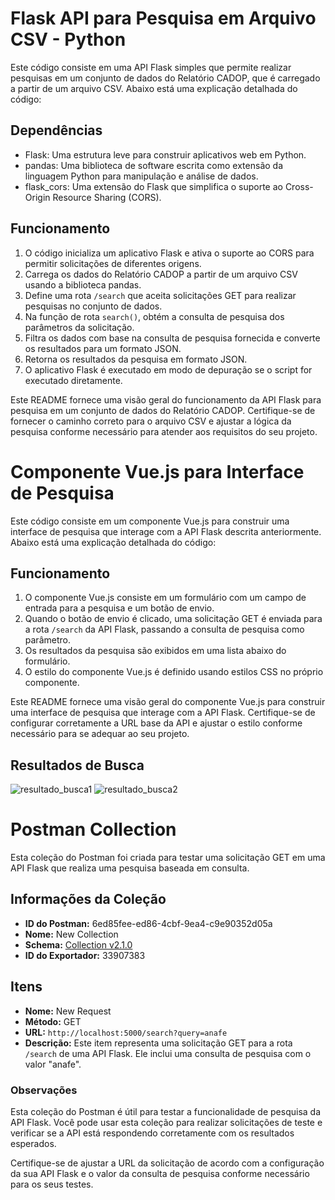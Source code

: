 # Flask API para Pesquisa em Arquivo CSV - Python

Este código consiste em uma API Flask simples que permite realizar pesquisas em um conjunto de dados do Relatório CADOP, que é carregado a partir de um arquivo CSV. Abaixo está uma explicação detalhada do código:

## Dependências

- Flask: Uma estrutura leve para construir aplicativos web em Python.
- pandas: Uma biblioteca de software escrita como extensão da linguagem Python para manipulação e análise de dados.
- flask_cors: Uma extensão do Flask que simplifica o suporte ao Cross-Origin Resource Sharing (CORS).

## Funcionamento

1. O código inicializa um aplicativo Flask e ativa o suporte ao CORS para permitir solicitações de diferentes origens.
2. Carrega os dados do Relatório CADOP a partir de um arquivo CSV usando a biblioteca pandas.
3. Define uma rota `/search` que aceita solicitações GET para realizar pesquisas no conjunto de dados.
4. Na função de rota `search()`, obtém a consulta de pesquisa dos parâmetros da solicitação.
5. Filtra os dados com base na consulta de pesquisa fornecida e converte os resultados para um formato JSON.
6. Retorna os resultados da pesquisa em formato JSON.
7. O aplicativo Flask é executado em modo de depuração se o script for executado diretamente.

Este README fornece uma visão geral do funcionamento da API Flask para pesquisa em um conjunto de dados do Relatório CADOP. Certifique-se de fornecer o caminho correto para o arquivo CSV e ajustar a lógica da pesquisa conforme necessário para atender aos requisitos do seu projeto.

# Componente Vue.js para Interface de Pesquisa

Este código consiste em um componente Vue.js para construir uma interface de pesquisa que interage com a API Flask descrita anteriormente. Abaixo está uma explicação detalhada do código:

## Funcionamento

1. O componente Vue.js consiste em um formulário com um campo de entrada para a pesquisa e um botão de envio.
2. Quando o botão de envio é clicado, uma solicitação GET é enviada para a rota `/search` da API Flask, passando a consulta de pesquisa como parâmetro.
3. Os resultados da pesquisa são exibidos em uma lista abaixo do formulário.
4. O estilo do componente Vue.js é definido usando estilos CSS no próprio componente.

Este README fornece uma visão geral do componente Vue.js para construir uma interface de pesquisa que interage com a API Flask. Certifique-se de configurar corretamente a URL base da API e ajustar o estilo conforme necessário para se adequar ao seu projeto.

## Resultados de Busca

![resultado_busca1](https://github.com/leonunes17/Vue-Api-Python/assets/96439824/5561d895-818b-4538-9354-bb4a9ca4e851)
![resultado_busca2](https://github.com/leonunes17/Vue-Api-Python/assets/96439824/bef53db6-5c62-47db-ac1c-1adbc04d9f34)

# Postman Collection

Esta coleção do Postman foi criada para testar uma solicitação GET em uma API Flask que realiza uma pesquisa baseada em consulta.

## Informações da Coleção

- **ID do Postman:** 6ed85fee-ed86-4cbf-9ea4-c9e90352d05a
- **Nome:** New Collection
- **Schema:** [Collection v2.1.0](https://schema.getpostman.com/json/collection/v2.1.0/collection.json)
- **ID do Exportador:** 33907383

## Itens

- **Nome:** New Request
- **Método:** GET
- **URL:** `http://localhost:5000/search?query=anafe`
- **Descrição:** Este item representa uma solicitação GET para a rota `/search` de uma API Flask. Ele inclui uma consulta de pesquisa com o valor "anafe".

### Observações

Esta coleção do Postman é útil para testar a funcionalidade de pesquisa da API Flask. Você pode usar esta coleção para realizar solicitações de teste e verificar se a API está respondendo corretamente com os resultados esperados.

Certifique-se de ajustar a URL da solicitação de acordo com a configuração da sua API Flask e o valor da consulta de pesquisa conforme necessário para os seus testes.
